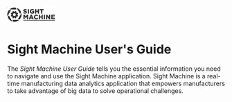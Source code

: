 ![Sight Machine](images/Sight_Machine_Logo_With_Text_333.svg "Sight Machine")

# Sight Machine User's Guide

The _Sight Machine User Guide_ tells you the essential information you need to navigate and use the Sight Machine application. Sight Machine  is a real-time manufacturing data analytics application that empowers manufacturers to take advantage of big data to solve operational challenges.

